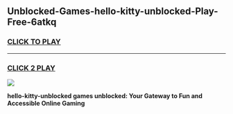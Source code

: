 
## Unblocked-Games-hello-kitty-unblocked-Play-Free-6atkq
<h3>
<a href="https://premium76.site?title=hello-kitty-unblocked&ref=22A">CLICK TO PLAY</a></h3>
<hr>

<h3>
<a href="https://premium76.site?title=hello-kitty-unblocked&ref=22A">CLICK 2 PLAY</a>
  
</h3>

<a href="https://premium76.site?title=hello-kitty-unblocked&ref=22A"><img src="https://clearcache.store/games.png"></a>


**hello-kitty-unblocked games unblocked: Your Gateway to Fun and Accessible Online Gaming**

